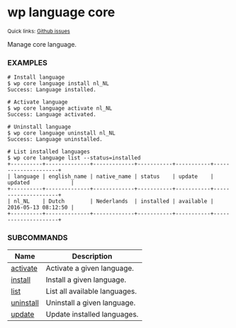 # wp language core

<small>Quick links: <a href="https://github.com/wp-cli/wp-cli/issues?q=is%3Aopen+label%3Acommand%3Alanguage-core+sort%3Aupdated-desc">Github issues</a></small>

Manage core language.

### EXAMPLES

    # Install language
    $ wp core language install nl_NL
    Success: Language installed.

    # Activate language
    $ wp core language activate nl_NL
    Success: Language activated.

    # Uninstall language
    $ wp core language uninstall nl_NL
    Success: Language uninstalled.

    # List installed languages
    $ wp core language list --status=installed
    +----------+--------------+-------------+-----------+-----------+---------------------+
    | language | english_name | native_name | status    | update    | updated             |
    +----------+--------------+-------------+-----------+-----------+---------------------+
    | nl_NL    | Dutch        | Nederlands  | installed | available | 2016-05-13 08:12:50 |
    +----------+--------------+-------------+-----------+-----------+---------------------+





### SUBCOMMANDS

<table>
	<thead>
	<tr>
		<th>Name</th>
		<th>Description</th>
	</tr>
	</thead>
	<tbody>
		<tr>
			<td><a href="https://developer.wordpress.org/cli/commands/language/core/activate/">activate</a></td>
			<td>Activate a given language.</td>
		</tr>
		<tr>
			<td><a href="https://developer.wordpress.org/cli/commands/language/core/install/">install</a></td>
			<td>Install a given language.</td>
		</tr>
		<tr>
			<td><a href="https://developer.wordpress.org/cli/commands/language/core/list/">list</a></td>
			<td>List all available languages.</td>
		</tr>
		<tr>
			<td><a href="https://developer.wordpress.org/cli/commands/language/core/uninstall/">uninstall</a></td>
			<td>Uninstall a given language.</td>
		</tr>
		<tr>
			<td><a href="https://developer.wordpress.org/cli/commands/language/core/update/">update</a></td>
			<td>Update installed languages.</td>
		</tr>
	</tbody>
</table>
